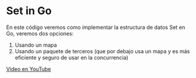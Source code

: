 # Set in Go

En este código veremos como implementar la estructura de datos Set en Go, veremos dos opciones:

1. Usando un mapa
2. Usando un paquete de terceros (que por debajo usa un mapa y es más eficiente y seguro de usar en la concurrencia)

[Video en YouTube](https://youtu.be/1byYkblYYak)
